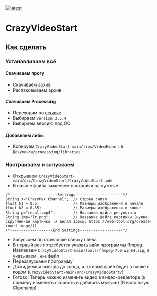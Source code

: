 [![latest](https://img.shields.io/github/v/release/Crazy-Max-Blog/CrazyVideoStart.svg?color=brightgreen)](https://codeload.github.com/Crazy-Max-Blog/CrazyVideoStart/zip/refs/heads/main)

# CrazyVideoStart

## Как сделать

### Устанавливаем всё
#### Скачиваем прогу
  - Скачиваем [архив](https://github.com/Crazy-Max-Blog/CrazyVideoStart/archive/refs/tags/v0.1.zip)
  - Распаковываем архив
  
#### Скачиваем Processing
  - Переходим по [ссылке](https://processing.org/releases)
  - Выбираем `Version 3.5.4`
  - Выбираем версию под ОС
  
#### Добавляем либы
  - Копируем `CrazyVideoStart-main/libs/VideoExport` в `Документы/processing/libraries`

### Настраиваем и запускаем
  - Открываем `CrazyVideoStart-main/src/CrazyVideoStart/CrazyVideoStart.pde`
  - В начале файла заменяем настройки на нужные
```
/*---------------------Settings---------------------*/
String s="CrazyMax Channel";  // Строка снизу
float k1 = 0.5;               // Размеры изображения в начале
float k2 = 0.35;              // Размеры изображения в конце
String p="result.mp4";        // Название файла результата
String imp="lr.png";          // Название файла картинки (нужна скруглённая картинка (я делал здесь: https://web-tool.org/create-round-image/))
/*-------------------End Settings-------------------*/
```
  - Запускаем по стрелочке сверху слева
  - В первый раз потребуется указать вайл программы ffmpeg. Извлекаем `CrazyVideoStart-main/tools/ffmpeg-7.0-win64.zip`, и указываем `.exe` файл
  - Перезапускаем программу
  - Дожидаемся вывода до конца, и готовый файл будет в папке с кодом (`CrazyVideoStart-main/src/CrazyVideoStart/`)
  - Готово! Теперь можно изменить видео в видео-редакторе (к примеру изменить скорость и добавить музыки) (Я использую Clipchamp)
